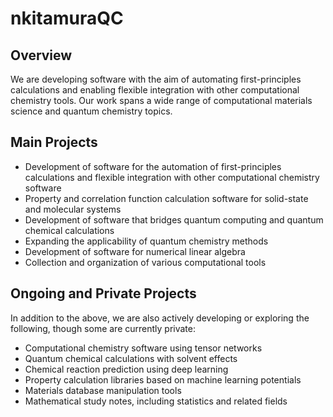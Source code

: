 # nkitamuraQC

## Overview

We are developing software with the aim of automating first-principles calculations and enabling flexible integration with other computational chemistry tools. Our work spans a wide range of computational materials science and quantum chemistry topics.

## Main Projects

- Development of software for the automation of first-principles calculations and flexible integration with other computational chemistry software
- Property and correlation function calculation software for solid-state and molecular systems
- Development of software that bridges quantum computing and quantum chemical calculations
- Expanding the applicability of quantum chemistry methods
- Development of software for numerical linear algebra
- Collection and organization of various computational tools

## Ongoing and Private Projects

In addition to the above, we are also actively developing or exploring the following, though some are currently private:

- Computational chemistry software using tensor networks
- Quantum chemical calculations with solvent effects
- Chemical reaction prediction using deep learning
- Property calculation libraries based on machine learning potentials
- Materials database manipulation tools
- Mathematical study notes, including statistics and related fields
